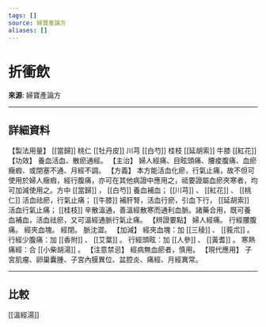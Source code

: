 ```yaml
---
tags: []
source: 婦寶產論方
aliases: []
---
```


# 折衝飲

**來源**: 婦寶產論方  

---

## 詳細資料
【製法用量】 [[當歸]] 桃仁 [[牡丹皮]] 川芎 [[白芍]] 桂枝 [[延胡索]] 牛膝 [[紅花]] 【功效】
養血活血、散瘀通經。
【主治】
婦人經痛、目眩頭痛、腰痠腹痛、血瘀癥瘕、或閉塞不通、月經不調。
【方義】
本方能活血化瘀，行氣止痛，故不但可使用於婦人癥瘕，經行腹痛，亦可在其他病證中應用之，祗要證屬血瘀夾寒者，均可加減使用之。方中 [[當歸]] ， [[白芍]] 養血補血； [[川芎]] 、 [[紅花]] 、 [[桃仁]] 活血祛瘀，行氣止痛； [[牛膝]] 補肝腎，活血行瘀，引血下行， [[延胡索]] 活血行氣止痛； [[桂枝]] 辛散溫通，善溫經散寒而通利血脈。諸藥合用，既可養血補血，活血祛瘀，又可溫經通脈行氣止痛。
【辨證要點】
婦人經痛。
行經腰腹痛。
經夾血塊。
經閉。
脈沈澀。
【加減】
經夾血塊：加 [[三稜]] 、 [[莪朮]] 。
行經少腹痛：加 [[香附]] 、 [[艾葉]] 。
行經頭眩：加 [[人參]] 、 [[黃耆]] 。
寒熱痛經：合 [[小柴胡湯]] 。
【注意禁忌】
經病無血瘀者，慎用。
【現代應用】
子宮肌瘤、卵巢囊腫、子宮內膜異位、盆腔炎、痛經、月經異常。

---

## 比較
[[溫經湯]]
